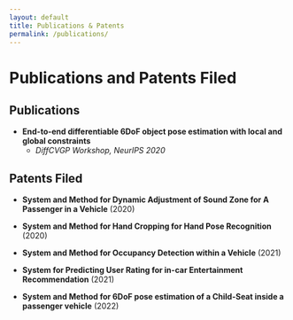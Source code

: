 ```yaml
---
layout: default
title: Publications & Patents
permalink: /publications/
---
```


# Publications and Patents Filed

## Publications

*   **End-to-end differentiable 6DoF object pose estimation with local and global constraints**
    *   *DiffCVGP Workshop, NeurIPS 2020*
    <!-- Brief description or link to paper if available. -->

## Patents Filed

*   **System and Method for Dynamic Adjustment of Sound Zone for A Passenger in a Vehicle** (2020)
    <!-- Brief description or patent ID if available. -->

*   **System and Method for Hand Cropping for Hand Pose Recognition** (2020)
    <!-- Brief description or patent ID if available. -->

*   **System and Method for Occupancy Detection within a Vehicle** (2021)
    <!-- Brief description or patent ID if available. -->

*   **System for Predicting User Rating for in-car Entertainment Recommendation** (2021)
    <!-- Brief description or patent ID if available. -->

*   **System and Method for 6DoF pose estimation of a Child-Seat inside a passenger vehicle** (2022)
    <!-- Brief description or patent ID if available. -->
